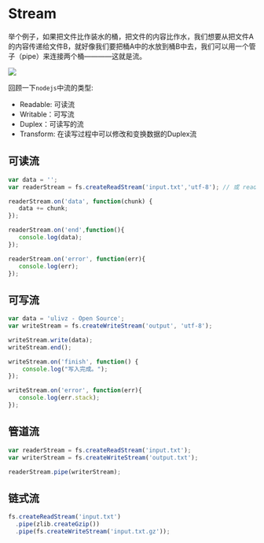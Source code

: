 # Stream

举个例子，如果把文件比作装水的桶，把文件的内容比作水，我们想要从把文件A的内容传递给文件B，就好像我们要把桶A中的水放到桶B中去，我们可以用一个管子（pipe）来连接两个桶————这就是流。

![](Node/img/img-01.png)

回顾一下`nodejs`中流的类型:

- Readable: 可读流
- Writable：可写流
- Duplex：可读写的流
- Transform: 在读写过程中可以修改和变换数据的Duplex流

## 可读流

```js
var data = '';
var readerStream = fs.createReadStream('input.txt','utf-8'); // 或 readerStream.setEncoding('UTF8');

readerStream.on('data', function(chunk) {
   data += chunk;
});

readerStream.on('end',function(){
   console.log(data);
});

readerStream.on('error', function(err){
   console.log(err);
});
```
    
## 可写流 
   
```js
var data = 'ulivz - Open Source';
var writeStream = fs.createWriteStream('output', 'utf-8');

writeStream.write(data);
writeStream.end();

writeStream.on('finish', function() {
    console.log("写入完成。");
});

writeStream.on('error', function(err){
   console.log(err.stack);
});
```   

## 管道流

```js
var readerStream = fs.createReadStream('input.txt');
var writerStream = fs.createWriteStream('output.txt');

readerStream.pipe(writerStream);
```

## 链式流

```js
fs.createReadStream('input.txt')
  .pipe(zlib.createGzip())
  .pipe(fs.createWriteStream('input.txt.gz'));
```